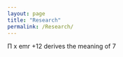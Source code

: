 ```yaml
---  
layout: page  
title: "Research"  
permalink: /Research/  
---  
```



<!--- [Next Page - Home Page](/index.md) | [Next Page - Knowledge to Share](/Knowledge.md) | [Next Page - My Paintings](/Paintings.md) | [Next Page - Scriptures](/Verses.md) | [Next Page - Music/Videos](/CO.md)  --->
 
Π x emr +12 derives the meaning of 7  
